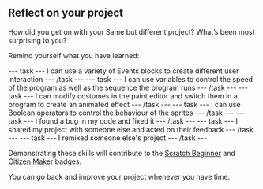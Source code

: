 ## Reflect on your project

How did you get on with your Same but different project? What’s been most surprising to you?

Remind yourself what you have learned:

--- task ---
I can use a variety of Events blocks to create different user interaction 
--- /task ---
--- task ---
I can use variables to control the speed of the program as well as the sequence the program runs
--- /task ---
--- task ---
I can modify costumes in the paint editor and switch them in a program to create an animated effect
--- /task ---
--- task ---
I can use Boolean operators to control the behaviour of the sprites
--- /task ---
--- task ---
I found a bug in my code and fixed it
--- /task ---
--- task ---
I shared my project with someone else and acted on their feedback
--- /task ---
--- task ---
I remixed someone else's project
--- /task ---

Demonstrating these skills will contribute to the [Scratch Beginner]() and [Citizen Maker]() badges. 

You can go back and improve your project whenever you have time.
